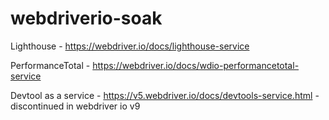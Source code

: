 # webdriverio-soak
Lighthouse - https://webdriver.io/docs/lighthouse-service

PerformanceTotal - https://webdriver.io/docs/wdio-performancetotal-service

Devtool as a service - https://v5.webdriver.io/docs/devtools-service.html - discontinued in webdriver io v9